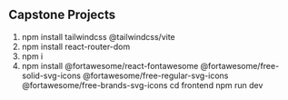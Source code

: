 ## Capstone Projects
1. npm install tailwindcss @tailwindcss/vite
2. npm install react-router-dom
3. npm i
4. npm install @fortawesome/react-fontawesome @fortawesome/free-solid-svg-icons @fortawesome/free-regular-svg-icons @fortawesome/free-brands-svg-icons
cd frontend
npm run dev
